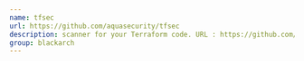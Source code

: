 ```yaml
---
name: tfsec
url: https://github.com/aquasecurity/tfsec
description: scanner for your Terraform code. URL : https://github.com/aquasecurity/tfsec Groups : blackarch blackarch-defensive blackarch-scanner
group: blackarch
---
```

